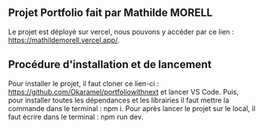 ## Projet Portfolio fait par Mathilde MORELL
Le projet est déployé sur vercel, nous pouvons y accéder par ce lien : https://mathildemorell.vercel.app/.

## Procédure d'installation et de lancement
Pour installer le projet, il faut cloner ce lien-ci : https://github.com/Okaramel/portfoliowithnext et lancer VS Code. Puis, pour installer toutes les dépendances et les librairies il faut mettre la commande dans le terminal : npm i.
Pour après lancer le projet sur le local, il faut écrire dans le terminal : npm run dev.
